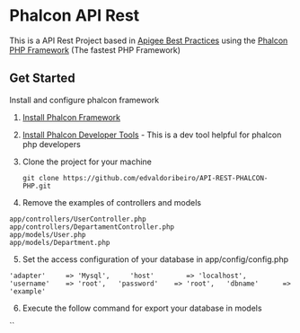 # Phalcon API Rest
This is a API Rest Project based in [Apigee Best Practices](http://apigee.com/) using the [Phalcon PHP Framework](http://phalconphp.com) (The fastest
PHP Framework)
## Get Started
Install and configure phalcon framework

1. [Install Phalcon Framework](http://phalconphp.com/en/download/windows)
2. [Install Phalcon Developer Tools](http://phalconphp.com/en/download/tools) - This is a dev tool helpful for phalcon php developers
3. Clone the project for your machine

    `git clone https://github.com/edvaldoribeiro/API-REST-PHALCON-PHP.git`
    
4. Remove the examples of controllers and models

  `app/controllers/UserController.php`  
  `app/controllers/DepartamentController.php`  
  `app/models/User.php`  
  `app/models/Department.php`
  
5. Set the access configuration of your database in app/config/config.php
  
  `'adapter'     => 'Mysql',    
   'host'        => 'localhost',  
   'username'    => 'root',  
   'password'    => 'root',  
   'dbname'      => 'example'`  
   
6. Execute the follow command for export your database in models
  
  ``
   
  
